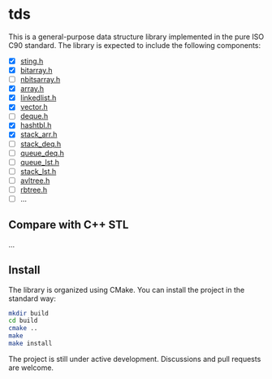 # tds

This is a general-purpose data structure library implemented in the pure ISO C90 standard. The library is expected to include the following components:

   - [x] [sting.h](./include/tds/string.h)
   - [x] [bitarray.h](./include/tds/bitarray.h)
   - [ ] [nbitsarray.h](./include/tds/nbitsarray.h)
   - [x] [array.h](./include/tds/array.h)
   - [x] [linkedlist.h](./include/tds/linkedlist.h)
   - [x] [vector.h](./include/tds/vector.h)
   - [ ] [deque.h](./include/tds/deque.h)
   - [x] [hashtbl.h](./include/tds/hashtbl.h)
   - [x] [stack_arr.h](./include/tds/stack_arr.h)
   - [ ] [stack_deq.h](./include/tds/stack_deq.h)
   - [ ] [queue_deq.h](./include/tds/queue_deq.h)
   - [ ] [queue_lst.h](./include/tds/queue_lst.h)
   - [ ] [stack_lst.h](./include/tds/stack_lst.h)
   - [ ] [avltree.h](./include/tds/avltree.h)
   - [ ] [rbtree.h](./include/tds/rbtree.h)
   - [ ] ...

## Compare with C++ STL

...

## Install

The library is organized using CMake. You can install the project in the standard way:

```sh
mkdir build
cd build
cmake ..
make
make install
```

The project is still under active development. Discussions and pull requests are welcome.
